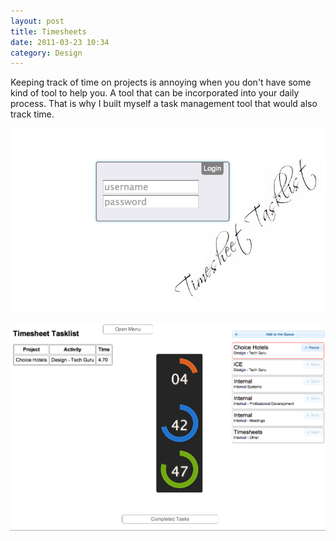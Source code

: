 ```yaml
---
layout: post
title: Timesheets
date: 2011-03-23 10:34
category: Design
---
```


Keeping track of time on projects is annoying when you don't have some kind of tool to help you. A tool that can be incorporated into your daily process. That is why I built myself a task management tool that would also track time.

![Login](/imgs/time-login.png)

![Tracking](/imgs/time-counting.png)